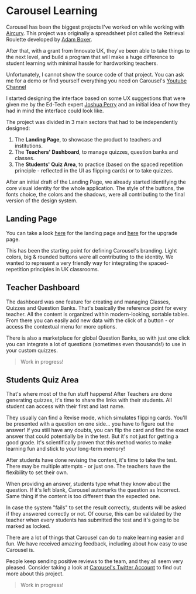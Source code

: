 # Carousel Learning

Carousel has been the biggest projects I've worked on while working with [Aircury](https://www.aircury.com/). This project was originally a spreadsheet pilot called the Retrieval Roulette developed by [Adam Boxer](https://twitter.com/adamboxer1).

After that, with a grant from Innovate UK, they've been able to take things to the next level, and build a program that will make a huge difference to student learning with minimal hassle for hardworking teachers.

Unfortunately, I cannot show the source code of that project. You can ask me for a demo or find yourself everything you need on Carousel's [Youtube Channel](https://www.youtube.com/channel/UCYW4FlFhLfrK2T31Q0Aj4Lg)

I started designing the interface based on some UX suggestions that were given me by the Ed-Tech expert [Joshua Perry](https://twitter.com/bringmoredata) and an initial idea of how they had in mind the interface could look like.

The project was divided in 3 main sectors that had to be independently designed:

1. The **Landing Page**, to showcase the product to teachers and institutions.
2. The **Teachers' Dashboard**, to manage quizzes, question banks and classes.
3. The **Students' Quiz Area**, to practice (based on the spaced repetition principle - reflected in the UI as flipping cards) or to take quizzes.

After an initial draft of the Landing Page, we already started identifying the core visual identity for the whole application.
The style of the buttons, the fonts choice, the colors and the shadows, were all contributing to the final version of the design system.

## Landing Page

You can take a look [here](https://www.carousel-learning.com/) for the landing page and [here](https://www.carousel-learning.com/upgrade/) for the upgrade page.

This has been the starting point for defining Carousel's branding. Light colors, big & rounded buttons were all contributing to the identity.
We wanted to represent a very friendly way for integrating the spaced-repetition principles in UK classrooms.

## Teacher Dashboard

The dashboard was one feature for creating and managing Classes, Quizzes and Question Banks. That's basically the reference point for every teacher.
All the content is organized within modern-looking, sortable tables. From there you can easily add new data with the click of a button - or access the contextual menu for more options.

There is also a marketplace for global Question Banks, so with just one click you can integrate a lot of questions (sometimes even thousands!) to use in your custom quizzes.

> Work in progress!

## Students Quiz Area

That's where most of the fun stuff happens! After Teachers are done generating quizzes, it's time to share the links with their students. All student can access with their first and last name.

They usually can find a Revise mode, which simulates flipping cards. You'll be presented with a question on one side... you have to figure out the answer! If you still have any doubts, you can flip the card and find the exact answer that could potentially be in the test. But it's not just for getting a good grade.
It's scientifically proven that this method works to make learning fun and stick to your long-term memory!

After students have done revising the content, it's time to take the test. There may be multiple attempts - or just one. The teachers have the flexibility to set their own.

When providing an answer, students type what they know about the question. If it's left blank, Carousel automarks the question as Incorrect. Same thing if the content is too different than the expected one.

In case the system "fails" to set the result correctly, students will be asked if they answered correctly or not. Of course, this can be validated by the teacher when every students has submitted the test and it's going to be marked as locked.

There are a lot of things that Carousel can do to make learning easier and fun. We have received amazing feedback, including about how easy to use Carousel is.

People keep sending positive reviews to the team, and they all seem very pleased. Consider taking a look at [Carousel's Twitter Account](https://twitter.com/Carousel_Learn) to find out more about this project.

> Work in progress!
